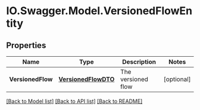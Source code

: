 # IO.Swagger.Model.VersionedFlowEntity
## Properties

Name | Type | Description | Notes
------------ | ------------- | ------------- | -------------
**VersionedFlow** | [**VersionedFlowDTO**](VersionedFlowDTO.md) | The versioned flow | [optional] 

[[Back to Model list]](../README.md#documentation-for-models) [[Back to API list]](../README.md#documentation-for-api-endpoints) [[Back to README]](../README.md)

